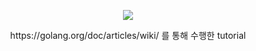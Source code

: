 
<p align="middle">
  <img src="https://golang.org/lib/godoc/images/go-logo-blue.svg" />
</p>
<p align="middle">
  https://golang.org/doc/articles/wiki/ 를 통해 수행한 tutorial
</p>
